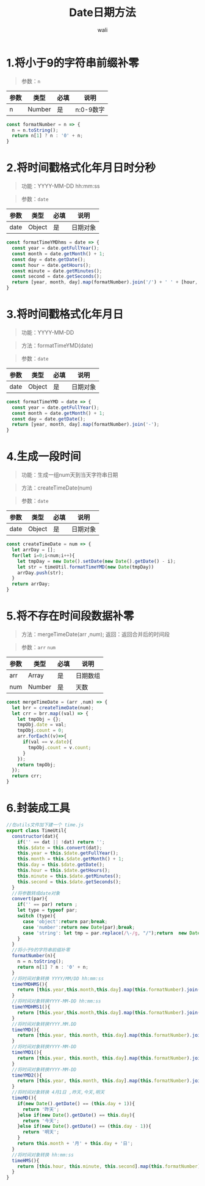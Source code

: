 ﻿---
layout: post
title: Date日期方法   #标题
tagline: javascript 中关于时间的封装方法
category: javascript      #分类
author: wali    #作者
tag: Date     #标签
ghurl:        #github url
ghurl_zip:    #github zip下载

post_nav: ['1.将小于9的字符串前缀补零','2.将时间戳格式化年月日时分秒','3.将时间戳格式化年月日','4.生成一段时间','5.将不存在时间段数据补零','6.封装成工具']
---

# 1.将小于9的字符串前缀补零

> 参数：`n`

参数|类型|必填|说明
-|-|-|-
n|Number|是|n:0-9数字|

```javascript
const formatNumber = n => {
  n = n.toString();
  return n[1] ? n : '0' + n;
}
```

# 2.将时间戳格式化年月日时分秒

> 功能：YYYY-MM-DD hh:mm:ss

> 参数：`date`

参数|类型|必填|说明
-|-|-|-
date|Object|是|日期对象|

```javascript
const formatTimeYMDhms = date => {
  const year = date.getFullYear();
  const month = date.getMonth() + 1;
  const day = date.getDate();
  const hour = date.getHours();
  const minute = date.getMinutes();
  const second = date.getSeconds();
  return [year, month, day].map(formatNumber).join('/') + ' ' + [hour, minute, second].map(formatNumber).join(':');
}
```

# 3.将时间戳格式化年月日

> 功能：YYYY-MM-DD

> 方法：formatTimeYMD(date)

> 参数：`date`

参数|类型|必填|说明
-|-|-|-
date|Object|是|日期对象|

```javascript
const formatTimeYMD = date => {
  const year = date.getFullYear();
  const month = date.getMonth() + 1;
  const day = date.getDate();
  return [year, month, day].map(formatNumber).join('-');
}
```

# 4.生成一段时间

> 功能：生成一组num天到当天字符串日期

> 方法：createTimeDate(num)

> 参数：`date`

参数|类型|必填|说明
-|-|-|-
date|Object|是|日期对象|

```javascript
const createTimeDate = num => {
  let arrDay = [];
  for(let i=0;i<num;i++){
    let tmpDay = new Date().setDate(new Date().getDate() - i);
    let str = timeUtil.formatTimeYMD(new Date(tmpDay))
    arrDay.push(str);
  }
  return arrDay;
}
```

# 5.将不存在时间段数据补零

> 方法：mergeTimeDate(arr ,num); 返回：返回合并后的时间段

> 参数：`arr` `num`

参数|类型|必填|说明
-|-|-|-
arr|Array|是|日期数组|
num|Number|是|天数|

```javascript
const mergeTimeDate = (arr ,num) => {
  let brr = createTimeDate(num);
  let crr = brr.map((val) => {
    let tmpObj = {};
    tmpObj.date = val;
    tmpObj.count = 0;
    arr.forEach((v)=>{
      if(val == v.date){
        tmpObj.count = v.count;
      }
    });
    return tmpObj;
  });
  return crr;
}
```

# 6.封装成工具

```javascript
//在utils文件加下建一个 time.js
export class TimeUtil{
  constructor(dat){
    if('' == dat || !dat) return '';
    this.$date = this.convert(dat);
    this.year = this.$date.getFullYear();
    this.month = this.$date.getMonth() + 1;
    this.day = this.$date.getDate();
    this.hour = this.$date.getHours();
    this.minute = this.$date.getMinutes();
    this.second = this.$date.getSeconds();
  }
  //将参数转成date对象
  convert(par){
    if('' == par) return ;
    let type = typeof par;
    switch (type){
      case 'object':return par;break;
      case 'number':return new Date(par);break;
      case 'string': let tmp = par.replace(/\-/g, "/");return  new Date(tmp);break;
    }
  }
  //将小于9的字符串前缀补零
  formatNumber(n){
    n = n.toString();
    return n[1] ? n : '0' + n;
  }
  //将时间对象转换 YYYY/MM/DD hh:mm:ss
  timeYMDHMS(){
    return [this.year,this.month,this.day].map(this.formatNumber).join('/') + ' ' + [this.hour, this.minute, this.second].map(this.formatNumber).join(':');
  }
  //将时间对象转换YYYY-MM-DD hh:mm:ss
  timeYMDHMS1(){
    return [this.year,this.month,this.day].map(this.formatNumber).join('-') + ' ' + [this.hour, this.minute, this.second].map(this.formatNumber).join(':');
  }
  //将时间对象转换YYYY.MM.DD
  timeYMD(){
    return [this.year, this.month, this.day].map(this.formatNumber).join('.');
  }
  //将时间对象转换YYYY-MM-DD
  timeYMD1(){
    return [this.year, this.month, this.day].map(this.formatNumber).join('-');
  }
  //将时间对象转换YYYY-MM-DD
  timeYMD2(){
    return [this.year, this.month, this.day].map(this.formatNumber).join('/');
  }
  //将时间对象转换 4月1日 ,昨天,今天,明天
  timeMD(){
    if(new Date().getDate() == (this.day + 1)){
      return '昨天';
    }else if(new Date().getDate() == this.day){
      return '今天';
    }else if(new Date().getDate() == (this.day - 1)){
      return '明天';
    }
    return this.month + '月' + this.day + '日';
  }
  //将时间对象转换 hh:mm:ss
  timeHMS(){
    return [this.hour, this.minute, this.second].map(this.formatNumber).join(':');
  }
}
```






